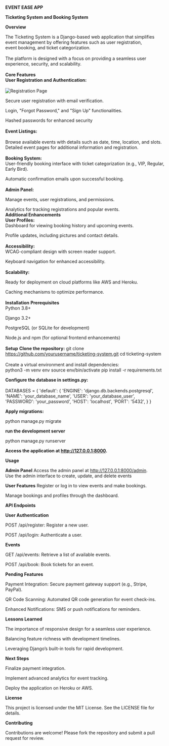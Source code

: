**EVENT EASE APP**



**Ticketing System and Booking System**


**Overview**


The Ticketing System is a Django-based web application that simplifies event management by offering features such as user registration,<br> event booking, and ticket categorization. <br> <br> The platform is designed with a focus on providing a seamless user experience, security, and scalability. <br> <br>
**Core Features** <br>
**User Registration and Authentication:** <br> <br>
![Registration Page](event_images/sign%20up.png)

Secure user registration with email verification.<br>

Login, "Forgot Password," and "Sign Up" functionalities.<br>

Hashed passwords for enhanced security<br> <br>
**Event Listings:** <br> <br>
Browse available events with details such as date, time, location, and slots.<br>
Detailed event pages for additional information and registration.<br> <br>
**Booking System:**<br>
User-friendly booking interface with ticket categorization (e.g., VIP, Regular, Early Bird).<br>

Automatic confirmation emails upon successful booking.<br> <br>
**Admin Panel:**


Manage events, user registrations, and permissions.


Analytics for tracking registrations and popular events. <br>
**Additional Enhancements**<br>
**User Profiles:**<br>
Dashboard for viewing booking history and upcoming events.<br>

Profile updates, including pictures and contact details.<br> <br>
**Accessibility:** <br>
WCAG-compliant design with screen reader support.

Keyboard navigation for enhanced accessibility. <br> <br>
**Scalability:** <br>


Ready for deployment on cloud platforms like AWS and Heroku.

Caching mechanisms to optimize performance. <br><br>
**Installation**
**Prerequisites**<br>
Python 3.8+

Django 3.2+

PostgreSQL (or SQLite for development)

Node.js and npm (for optional frontend enhancements) <br><br>
**Setup**
**Clone the repository:**
git clone https://github.com/yourusername/ticketing-system.git
cd ticketing-system
<br><br>
Create a virtual environment and install dependencies:
<br>
python3 -m venv env
source env/bin/activate
pip install -r requirements.txt


**Configure the database in settings.py:**
<br><br>
DATABASES = {
    'default': {
        'ENGINE': 'django.db.backends.postgresql',
        'NAME': 'your_database_name',
        'USER': 'your_database_user',
        'PASSWORD': 'your_password',
        'HOST': 'localhost',
        'PORT': '5432',
    }
}



**Apply migrations:**

python manage.py migrate


**run the development server**

python manage.py runserver

**Access the application at http://127.0.0.1:8000.**


**Usage**

**Admin Panel**
Access the admin panel at http://127.0.0.1:8000/admin.
<br>
Use the admin interface to create, update, and delete events


**User Features**
Register or log in to view events and make bookings.

Manage bookings and profiles through the dashboard.


**API Endpoints**


**User Authentication**


POST /api/register: Register a new user.

POST /api/login: Authenticate a user.


**Events**


GET /api/events: Retrieve a list of available events.

POST /api/book: Book tickets for an event.


**Pending Features**


Payment Integration: Secure payment gateway support (e.g., Stripe, PayPal).

QR Code Scanning: Automated QR code generation for event check-ins.

Enhanced Notifications: SMS or push notifications for reminders.


**Lessons Learned**


The importance of responsive design for a seamless user experience.

Balancing feature richness with development timelines.

Leveraging Django’s built-in tools for rapid development.


**Next Steps**


Finalize payment integration.

Implement advanced analytics for event tracking.

Deploy the application on Heroku or AWS.


**License**

This project is licensed under the MIT License. See the LICENSE file for details.


**Contributing**


Contributions are welcome! Please fork the repository and submit a pull request for review.